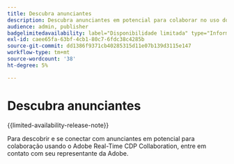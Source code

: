 ```yaml
---
title: Descubra anunciantes
description: Descubra anunciantes em potencial para colaborar no uso do Adobe Real-Time CDP Collaboration
audience: admin, publisher
badgelimitedavailability: label="Disponibilidade limitada" type="Informative" url="https://helpx.adobe.com/br/legal/product-descriptions/real-time-customer-data-platform-collaboration.html newtab=true"
exl-id: caee65fa-63bf-4cb1-80c7-6fdc38c4285b
source-git-commit: dd1386f9371cb40285315d11e07b139d3115e147
workflow-type: tm+mt
source-wordcount: '38'
ht-degree: 5%

---
```


# Descubra anunciantes

{{limited-availability-release-note}}

Para descobrir e se conectar com anunciantes em potencial para colaboração usando o Adobe Real-Time CDP Collaboration, entre em contato com seu representante da Adobe.
